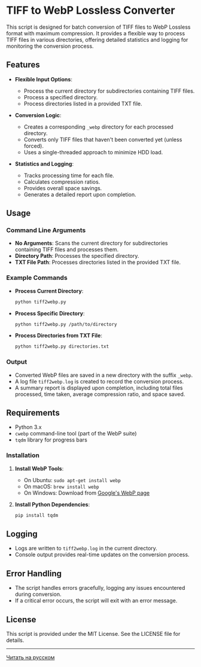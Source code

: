 # TIFF to WebP Lossless Converter

This script is designed for batch conversion of TIFF files to WebP Lossless format with maximum compression. It provides a flexible way to process TIFF files in various directories, offering detailed statistics and logging for monitoring the conversion process.

## Features

- **Flexible Input Options**:
  - Process the current directory for subdirectories containing TIFF files.
  - Process a specified directory.
  - Process directories listed in a provided TXT file.

- **Conversion Logic**:
  - Creates a corresponding `_webp` directory for each processed directory.
  - Converts only TIFF files that haven't been converted yet (unless forced).
  - Uses a single-threaded approach to minimize HDD load.

- **Statistics and Logging**:
  - Tracks processing time for each file.
  - Calculates compression ratios.
  - Provides overall space savings.
  - Generates a detailed report upon completion.

## Usage

### Command Line Arguments

- **No Arguments**: Scans the current directory for subdirectories containing TIFF files and processes them.
- **Directory Path**: Processes the specified directory.
- **TXT File Path**: Processes directories listed in the provided TXT file.

### Example Commands

- **Process Current Directory**:
  ```bash
  python tiff2webp.py
  ```

- **Process Specific Directory**:
  ```bash
  python tiff2webp.py /path/to/directory
  ```

- **Process Directories from TXT File**:
  ```bash
  python tiff2webp.py directories.txt
  ```

### Output

- Converted WebP files are saved in a new directory with the suffix `_webp`.
- A log file `tiff2webp.log` is created to record the conversion process.
- A summary report is displayed upon completion, including total files processed, time taken, average compression ratio, and space saved.

## Requirements

- Python 3.x
- `cwebp` command-line tool (part of the WebP suite)
- `tqdm` library for progress bars

### Installation

1. **Install WebP Tools**:
   - On Ubuntu: `sudo apt-get install webp`
   - On macOS: `brew install webp`
   - On Windows: Download from [Google's WebP page](https://developers.google.com/speed/webp/download)

2. **Install Python Dependencies**:
   ```bash
   pip install tqdm
   ```

## Logging

- Logs are written to `tiff2webp.log` in the current directory.
- Console output provides real-time updates on the conversion process.

## Error Handling

- The script handles errors gracefully, logging any issues encountered during conversion.
- If a critical error occurs, the script will exit with an error message.

## License

This script is provided under the MIT License. See the LICENSE file for details.

---

[Читать на русском](README_RU.markdown)
